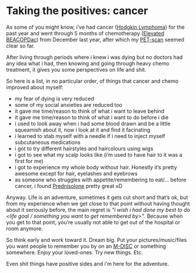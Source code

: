 # Taking the positives: cancer

As some of you might know, i’ve had cancer ([Hodgkin Lymphoma](https://en.wikipedia.org/wiki/Hodgkin_lymphoma)) for the past year and went through 5 months of chemotherapy ([Elevated BEACOPDac](https://www.macmillan.org.uk/cancer-information-and-support/treatments-and-drugs/beacopdac)) from December last year, after which my [PET-scan](https://en.wikipedia.org/wiki/Positron_emission_tomography) seemed clear so far.

After living through periods where i knew i was dying but no doctors had any idea what i had, then knowing and going through heavy chemo treatment, it gives you some perspectives on life and shit.

So here is a list, in no particular order, of things that cancer and chemo improved about myself:
- my fear of dying is very reduced
- some of my social anxieties are reduced too
- it gave me time/reason to think of what i want to leave behind
- it gave me time/reason to think of what i want to do before i die
- i used to look away when i had some blood drawn and be a little squeamish about it, now i look at it and find it facinating
- i learned to stab myself with a needle if i need to inject myself subcutaneous medications
- i got to try different hairstyles and haircolours using wigs
- i got to see what my scalp looks like (i’m used to have hair to it was a first for me)
- i got to experience my whole body without hair. Honestly it’s pretty awesome except for hair, eyelashes and eyebrows
- as someone who struggles with appetite/remembering to eat/... before cancer, i found [Prednisolone](https://en.wikipedia.org/wiki/Prednisolone) pretty great xD

Anyway. Life is an adventure, sometimes it gets cut short and that’s ok, but from my experience when we get close to that point without having thought about it seriously before, the main regret is *"i wish i had done my best to do <life goal / something you want to get remembered by>"*. Because when you get to that point, you’re usually not able to get out of the hospital or room anymore.

So think early and work toward it. Dream big. Put your pictures/music/files you want people to remember you by on an [M-DISC](https://en.wikipedia.org/wiki/M-DISC) or something somewhere. Enjoy your loved-ones. Try new things. Etc.

Even shit things have positive sides and i'm here for the adventure.
